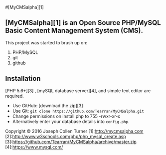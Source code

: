 #[MyCMSalpha][1]

**[MyCMSalpha][1]** is an Open Source PHP/MySQL Basic Content Management System (CMS).
 --------------
This project was started to brush up on:
  1. PHP/MySQL
  2. git
  3. github

 ## Installation

[PHP 5.6+][3] , [mySQL database server][4], and simple text editor are required.

  * Use GitHub: [download the zip][3]
  * Use Git: `git clone https://github.com/Tearran/MyCMSalpha.git`
  * Change permissions on install.php to 755 -rwxr-xr-x
  * Alternatively enter your database details into `config.php`.

 
 
 Copyright © 2016 Joseph Collen Turner
 [1]:http://mycmsalpha.com
 [2]:http://www.w3schools.com/php/php_mysql_create.asp
 [3]:https://github.com/Tearran/MyCMSalpha/archive/master.zip
 [4]:https://www.mysql.com/
